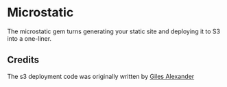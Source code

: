 # Microstatic

The microstatic gem turns generating your static site and deploying it to S3 into a one-liner.

## Credits

The s3 deployment code was originally written by [Giles Alexander](http://twitter.com/gga)
